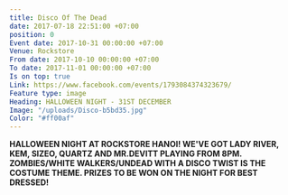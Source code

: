 ```yaml
---
title: Disco Of The Dead
date: 2017-07-18 22:51:00 +07:00
position: 0
Event date: 2017-10-31 00:00:00 +07:00
Venue: Rockstore
From date: 2017-10-10 00:00:00 +07:00
To date: 2017-11-01 00:00:00 +07:00
Is on top: true
Link: https://www.facebook.com/events/1793084374323679/
Feature type: image
Heading: HALLOWEEN NIGHT - 31ST DECEMBER
Image: "/uploads/Disco-b5bd35.jpg"
Color: "#ff00af"
---
```


**HALLOWEEN NIGHT AT ROCKSTORE HANOI! WE'VE GOT LADY RIVER, KEM, SIZEO, QUARTZ AND MR.DEVITT PLAYING FROM 8PM. ZOMBIES/WHITE WALKERS/UNDEAD WITH A DISCO TWIST IS THE COSTUME THEME. PRIZES TO BE WON ON THE NIGHT FOR BEST DRESSED!**
